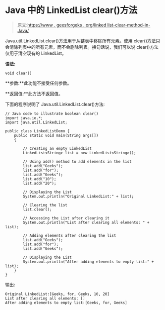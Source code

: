 # Java 中的 LinkedList clear()方法

> 原文:[https://www . geesforgeks . org/linked list-clear-method-in-Java/](https://www.geeksforgeeks.org/linkedlist-clear-method-in-java/)

Java.util.LinkedList.clear()方法用于从链表中移除所有元素。使用 clear()方法只会清除列表中的所有元素，而不会删除列表。换句话说，我们可以说 clear()方法仅用于清空现有的 LinkedList。

**语法:**

```
void clear()

```

**参数:**此功能不接受任何参数。

**返回值:**此方法不返回值。

下面的程序说明了 Java.util.LinkedList.clear()方法:

```
// Java code to illustrate boolean clear()
import java.io.*;
import java.util.LinkedList;

public class LinkedListDemo {
    public static void main(String args[])
    {

        // Creating an empty LinkedList
        LinkedList<String> list = new LinkedList<String>();

        // Using add() method to add elements in the list
        list.add("Geeks");
        list.add("for");
        list.add("Geeks");
        list.add("10");
        list.add("20");

        // Displaying the List
        System.out.println("Original LinkedList:" + list);

        // Clearing the list
        list.clear();

        // Accessing the List after clearing it
        System.out.println("List after clearing all elements: " + list);

        // Adding elements after clearing the list
        list.add("Geeks");
        list.add("for");
        list.add("Geeks");

        // Displaying the List
        System.out.println("After adding elements to empty list:" + list);
    }
}
```

输出:

```
Original LinkedList:[Geeks, for, Geeks, 10, 20]
List after clearing all elements: []
After adding elements to empty list:[Geeks, for, Geeks]

```